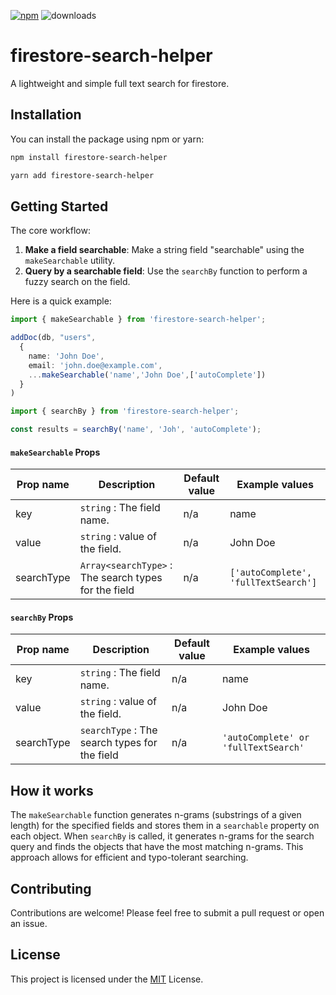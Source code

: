 [![npm](https://img.shields.io/npm/v/firestore-search-helper.svg)](https://www.npmjs.com/package/firestore-search-helper) ![downloads](https://img.shields.io/npm/dt/firestore-search-helper.svg)


# firestore-search-helper

A lightweight and simple full text search for firestore.

## Installation

You can install the package using npm or yarn:

```bash
npm install firestore-search-helper
```

```bash
yarn add firestore-search-helper
```

## Getting Started

The core workflow:
1.  **Make a field searchable**: Make a string field "searchable" using the `makeSearchable` utility.
2.  **Query by a searchable field**: Use the `searchBy` function to perform a fuzzy search on the field.

Here is a quick example:

```typescript
import { makeSearchable } from 'firestore-search-helper';

addDoc(db, "users",
  {
    name: 'John Doe',
    email: 'john.doe@example.com',
    ...makeSearchable('name','John Doe',['autoComplete'])
  }
)
```


```typescript
import { searchBy } from 'firestore-search-helper';

const results = searchBy('name', 'Joh', 'autoComplete');
```

####  `makeSearchable` Props

| Prop name                | Description                                            | Default value      | Example values                           |
| ------------------------ | ------------------------------------------------------ | ------------------ | ---------------------------------------- |
| key                      | `string` : The field name.                             | n/a                | name                                     |
| value                    | `string` : value of the field.                         | n/a                | John Doe                                 |
| searchType               | `Array<searchType>` : The search types for the field   | n/a                | `['autoComplete', 'fullTextSearch']`     |

####  `searchBy` Props

| Prop name                | Description                                            | Default value      | Example values                           |
| ------------------------ | ------------------------------------------------------ | ------------------ | ---------------------------------------- |
| key                      | `string` : The field name.                             | n/a                | name                                     |
| value                    | `string` : value of the field.                         | n/a                | John Doe                                 |
| searchType               | `searchType` : The search types for the field          | n/a                | `'autoComplete' or 'fullTextSearch'`     |

## How it works

The `makeSearchable` function generates n-grams (substrings of a given length) for the specified fields and stores them in a `searchable` property on each object. When `searchBy` is called, it generates n-grams for the search query and finds the objects that have the most matching n-grams. This approach allows for efficient and typo-tolerant searching.

## Contributing

Contributions are welcome! Please feel free to submit a pull request or open an issue.

## License

This project is licensed under the [MIT](LICENSE) License.
